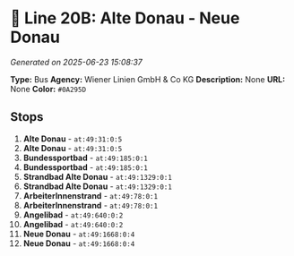 # 🚌 Line 20B: Alte Donau - Neue Donau

*Generated on 2025-06-23 15:08:37*

**Type:** Bus
**Agency:** Wiener Linien GmbH & Co KG
**Description:** None
**URL:** None
**Color:** `#0A295D`

## Stops

1. **Alte Donau** - `at:49:31:0:5`
2. **Alte Donau** - `at:49:31:0:5`
3. **Bundessportbad** - `at:49:185:0:1`
4. **Bundessportbad** - `at:49:185:0:1`
5. **Strandbad Alte Donau** - `at:49:1329:0:1`
6. **Strandbad Alte Donau** - `at:49:1329:0:1`
7. **ArbeiterInnenstrand** - `at:49:78:0:1`
8. **ArbeiterInnenstrand** - `at:49:78:0:1`
9. **Angelibad** - `at:49:640:0:2`
10. **Angelibad** - `at:49:640:0:2`
11. **Neue Donau** - `at:49:1668:0:4`
12. **Neue Donau** - `at:49:1668:0:4`